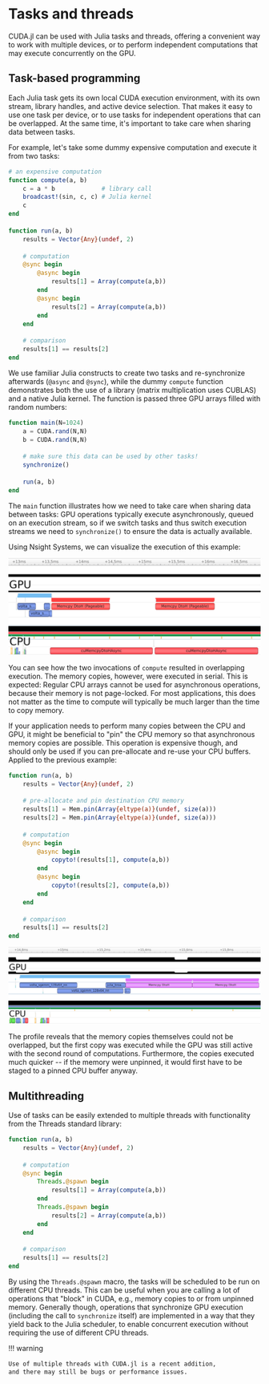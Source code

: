 # Tasks and threads

CUDA.jl can be used with Julia tasks and threads, offering a convenient way to work with
multiple devices, or to perform independent computations that may execute concurrently on
the GPU.


## Task-based programming

Each Julia task gets its own local CUDA execution environment, with its own stream, library
handles, and active device selection. That makes it easy to use one task per device, or to
use tasks for independent operations that can be overlapped. At the same time, it's
important to take care when sharing data between tasks.

For example, let's take some dummy expensive computation and execute it from two tasks:

```julia
# an expensive computation
function compute(a, b)
    c = a * b             # library call
    broadcast!(sin, c, c) # Julia kernel
    c
end

function run(a, b)
    results = Vector{Any}(undef, 2)

    # computation
    @sync begin
        @async begin
            results[1] = Array(compute(a,b))
        end
        @async begin
            results[2] = Array(compute(a,b))
        end
    end

    # comparison
    results[1] == results[2]
end
```

We use familiar Julia constructs to create two tasks and re-synchronize afterwards (`@async`
and `@sync`), while the dummy `compute` function demonstrates both the use of a library
(matrix multiplication uses CUBLAS) and a native Julia kernel. The function is passed three
GPU arrays filled with random numbers:

```julia
function main(N=1024)
    a = CUDA.rand(N,N)
    b = CUDA.rand(N,N)

    # make sure this data can be used by other tasks!
    synchronize()

    run(a, b)
end
```

The `main` function illustrates how we need to take care when sharing data between tasks:
GPU operations typically execute asynchronously, queued on an execution stream, so if we
switch tasks and thus switch execution streams we need to `synchronize()` to ensure the data
is actually available.

Using Nsight Systems, we can visualize the execution of this example:

!["Profiling overlapping execution using multiple tasks](multitasking/tasks.png)

You can see how the two invocations of `compute` resulted in overlapping execution. The
memory copies, however, were executed in serial. This is expected: Regular CPU arrays cannot
be used for asynchronous operations, because their memory is not page-locked. For most
applications, this does not matter as the time to compute will typically be much larger than
the time to copy memory.

If your application needs to perform many copies between the CPU and GPU, it might be
beneficial to "pin" the CPU memory so that asynchronous memory copies are possible. This
operation is expensive though, and should only be used if you can pre-allocate and re-use
your CPU buffers. Applied to the previous example:

```julia
function run(a, b)
    results = Vector{Any}(undef, 2)

    # pre-allocate and pin destination CPU memory
    results[1] = Mem.pin(Array{eltype(a)}(undef, size(a)))
    results[2] = Mem.pin(Array{eltype(a)}(undef, size(a)))

    # computation
    @sync begin
        @async begin
            copyto!(results[1], compute(a,b))
        end
        @async begin
            copyto!(results[2], compute(a,b))
        end
    end

    # comparison
    results[1] == results[2]
end
```

!["Profiling overlapping execution using multiple tasks and pinned memory](multitasking/tasks_pinned.png)

The profile reveals that the memory copies themselves could not be overlapped, but the first
copy was executed while the GPU was still active with the second round of computations.
Furthermore, the copies executed much quicker -- if the memory were unpinned, it would first
have to be staged to a pinned CPU buffer anyway.


## Multithreading

Use of tasks can be easily extended to multiple threads with functionality from the Threads
standard library:

```julia
function run(a, b)
    results = Vector{Any}(undef, 2)

    # computation
    @sync begin
        Threads.@spawn begin
            results[1] = Array(compute(a,b))
        end
        Threads.@spawn begin
            results[2] = Array(compute(a,b))
        end
    end

    # comparison
    results[1] == results[2]
end
```

By using the `Threads.@spawn` macro, the tasks will be scheduled to be run on different CPU
threads. This can be useful when you are calling a lot of operations that "block" in CUDA,
e.g., memory copies to or from unpinned memory. Generally though, operations that
synchronize GPU execution (including the call to `synchronize` itself) are implemented in a
way that they yield back to the Julia scheduler, to enable concurrent execution without
requiring the use of different CPU threads.

!!! warning

    Use of multiple threads with CUDA.jl is a recent addition,
    and there may still be bugs or performance issues.
